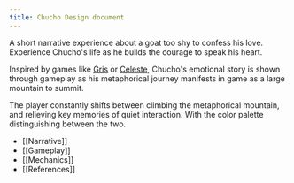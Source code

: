 ```yaml
---
title: Chucho Design document
---
```

A short narrative experience about a goat too shy to confess his love. Experience Chucho's life as he builds the courage to speak his heart.

Inspired by games like [Gris](https://store.steampowered.com/app/683320/GRIS/) or [Celeste](https://store.steampowered.com/app/504230/Celeste/), Chucho's emotional story is shown through gameplay as his metaphorical journey manifests in game as a large mountain to summit. 

The player constantly shifts between climbing the metaphorical mountain, and relieving key memories of quiet interaction. With the color palette distinguishing between the two. 

- [[Narrative]]
- [[Gameplay]]
- [[Mechanics]]
- [[References]]
